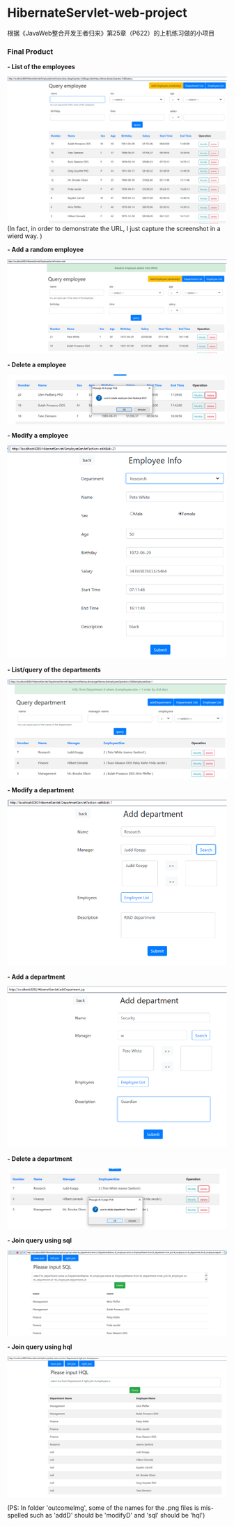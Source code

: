 # HibernateServlet-web-project
根据《JavaWeb整合开发王者归来》第25章（P622）的上机练习做的小项目

### Final Product

**- List of the employees**

![list employees](./outcomeImg/employeeList.png)
(In fact, in order to demonstrate the URL, I just capture the screenshot in a wierd way. )

**- Add a random employee**

![add employee](./outcomeImg/addE.png)

**- Delete a employee**

![delete employee](./outcomeImg/deleteE.png)

**- Modify a employee**

![modify employees](./outcomeImg/ModifyE.png)

**- List/query of the departments**

![list department](./outcomeImg/departmentListQuery.png)

**- Modify a department**

![add department](./outcomeImg/addD.png)

**- Add a department**

![add department1](./outcomeImg/addD2.png)

**- Delete a department**

![delete department](./outcomeImg/deleteD.png)

**- Join query using sql**

![join query sql](./outcomeImg/sqlJoin.png)

**- Join query using hql**

![join query hql](./outcomeImg/sql.png)

(PS: In folder 'outcomeImg', some of the names for the .png files is mis-spelled such as 'addD' should be 'modifyD' and 'sql' should be 'hql')
